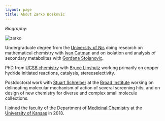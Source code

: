 ```yaml
---
layout: page
title: About Zarko Boskovic
---
```

*Biography:* 

![zarko](/_assets/zarko.JPG)

Undergraduate degree from the [University of Nis](https://www.ni.ac.rs/en/) doing research on mathematical chemistry with [Ivan Gutman](https://www.pmf.kg.ac.rs/gutman/) and on isolation and analysis of secondary metabolites with [Gordana Stojanovic](http://tesla.pmf.ni.ac.rs/people/hemija/gocas/CVGocaS.htm).

PhD from [UCSB chemistry](chem.ucsb.edu) with [Bruce Lipshutz](https://lipshutz.chem.ucsb.edu/) working primarily on copper hydride initiated reactions, catalysis, stereoselectivity. 

Postdoctoral work with [Stuart Schreiber](https://www.broadinstitute.org/schreiber-lab) at the [Broad Institute](https://www.broadinstitute.org) working on delineating molecular mechanism of action of several screening hits, and on design of new chemistry for diverse and complex small molecule collections. 

I joined the faculty of the Department of [Medicinal Chemistry](https://medchem.ku.edu) at the [University of Kansas](https://ku.edu) in 2018. 
